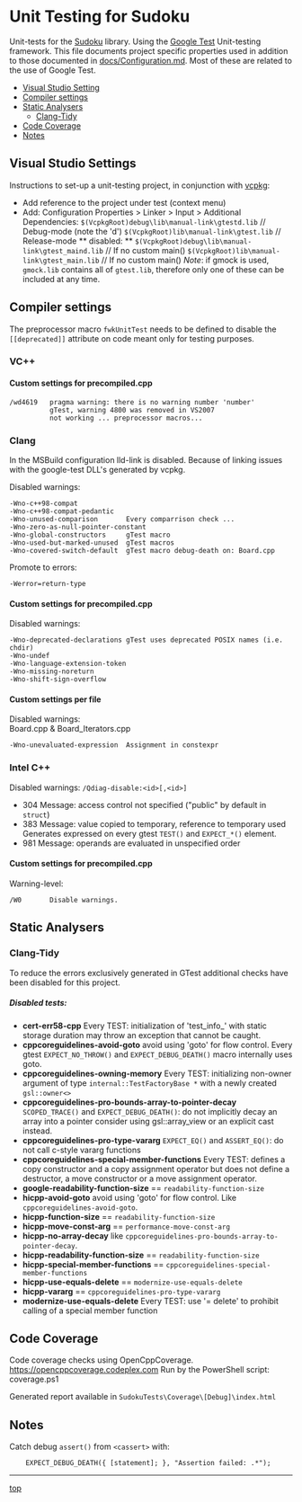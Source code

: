 <!-------------------------------------------------------------><a id="top"></a>
# Unit Testing for Sudoku #
<!----------------------------------------------------------------------------->
Unit-tests for the [Sudoku](../Sudoku) library.
Using the [Google Test](https://github.com/google/googletest/) Unit-testing
framework.
This file documents project specific properties used in addition to those
documented in [docs/Configuration.md](../docs/Configuration.md).
Most of these are related to the use of Google Test.

<!-- TOC -->
- [Visual Studio Setting](#vs_settings)
- [Compiler settings](#compiler)
- [Static Analysers](#analysers)
  - [Clang-Tidy](#tidy)
- [Code Coverage](#cover)
- [Notes](#notes)

<!-----------------------------------------------------><a id="vs_settings"></a>
## Visual Studio Settings
<!----------------------------------------------------------------------------->
Instructions to set-up a unit-testing project, in conjunction with
[vcpkg](https://github.com/Microsoft/vcpkg):
- Add reference to the project under test (context menu)
- Add: Configuration Properties > Linker > Input > Additional Dependencies:
  `$(VcpkgRoot)debug\lib\manual-link\gtestd.lib` // Debug-mode (note the 'd')
  `$(VcpkgRoot)lib\manual-link\gtest.lib`        // Release-mode
  ** disabled: **
  `$(VcpkgRoot)debug\lib\manual-link\gtest_maind.lib` // If no custom main()
  `$(VcpkgRoot)lib\manual-link\gtest_main.lib`        // If no custom main()
  *Note*: if gmock is used, `gmock.lib` contains all of `gtest.lib`,
  therefore only one of these can be included at any time.

<!--------------------------------------------------------><a id="compiler"></a>
## Compiler settings
<!----------------------------------------------------------------------------->
The preprocessor macro `fwkUnitTest` needs to be defined to disable the
`[[deprecated]]` attribute on code meant only for testing purposes.

<!------------------------------------------------------------><a id="msvc"></a>
### VC++
<!----------------------------------------------------------------------------->
#### Custom settings for precompiled.cpp
```
/wd4619   pragma warning: there is no warning number 'number'
          gTest, warning 4800 was removed in VS2007
          not working ... preprocessor macros...
```

<!-----------------------------------------------------------><a id="clang"></a>
### Clang
<!----------------------------------------------------------------------------->
In the MSBuild configuration lld-link is disabled.
Because of linking issues with the google-test DLL's generated by vcpkg.

Disabled warnings:
``````
-Wno-c++98-compat
-Wno-c++98-compat-pedantic
-Wno-unused-comparison       Every comparrison check ...
-Wno-zero-as-null-pointer-constant
-Wno-global-constructors     gTest macro
-Wno-used-but-marked-unused  gTest macros
-Wno-covered-switch-default  gTest macro debug-death on: Board.cpp
``````
Promote to errors:
````````
-Werror=return-type
````````
#### Custom settings for precompiled.cpp
Disabled warnings:
````
-Wno-deprecated-declarations gTest uses deprecated POSIX names (i.e. chdir)
-Wno-undef
-Wno-language-extension-token
-Wno-missing-noreturn
-Wno-shift-sign-overflow
````
#### Custom settings per file
Disabled warnings:  
Board.cpp & Board_Iterators.cpp
````
-Wno-unevaluated-expression  Assignment in constexpr
````

<!-----------------------------------------------------------><a id="intel"></a>
### Intel C++ ###
<!----------------------------------------------------------------------------->
Disabled warnings:
`/Qdiag-disable:<id>[,<id>]`
- 304   Message: access control not specified ("public" by default in `struct`)
- 383   Message: value copied to temporary, reference to temporary used
  Generates expressed on every gtest `TEST()` and `EXPECT_*()` element.
- 981   Message: operands are evaluated in unspecified order

#### Custom settings for precompiled.cpp
Warning-level:
`````
/W0       Disable warnings.
`````

<!-------------------------------------------------------><a id="analysers"></a>
## Static Analysers ##
<!----------------------------------------------------------------------------->
<!------------------------------------------------------------><a id="tidy"></a>
### Clang-Tidy ###
<!----------------------------------------------------------------------------->
To reduce the errors exclusively generated in GTest additional checks have been
disabled for this project.
##### Disabled tests:
- **cert-err58-cpp**
  Every TEST: initialization of 'test_info_' with static storage duration may
   throw an exception that cannot be caught.
- **cppcoreguidelines-avoid-goto** avoid using 'goto' for flow control.
  Every gtest `EXPECT_NO_THROW()` and `EXPECT_DEBUG_DEATH()` macro internally
  uses goto.
- **cppcoreguidelines-owning-memory**
  Every TEST: initializing non-owner argument of type
  `internal::TestFactoryBase *` with a newly created `gsl::owner<>` 
- **cppcoreguidelines-pro-bounds-array-to-pointer-decay**
  `SCOPED_TRACE()` and `EXPECT_DEBUG_DEATH()`: do not implicitly decay an array
  into a pointer consider using gsl::array_view or an explicit cast instead.
- **cppcoreguidelines-pro-type-vararg**
  `EXPECT_EQ()` and `ASSERT_EQ()`: do not call c-style vararg functions 
- **cppcoreguidelines-special-member-functions**
  Every TEST: defines a copy constructor and a copy assignment operator but
  does not define a destructor, a move constructor or a move assignment
  operator.
- **google-readability-function-size** == `readability-function-size`
- **hicpp-avoid-goto** avoid using 'goto' for flow control.
  Like `cppcoreguidelines-avoid-goto`.
- **hicpp-function-size** == `readability-function-size`
- **hicpp-move-const-arg** == `performance-move-const-arg`
- **hicpp-no-array-decay**
  like `cppcoreguidelines-pro-bounds-array-to-pointer-decay`.
- **hicpp-readability-function-size** == `readability-function-size`
- **hicpp-special-member-functions**
  == `cppcoreguidelines-special-member-functions`
- **hicpp-use-equals-delete** == `modernize-use-equals-delete`
- **hicpp-vararg** == `cppcoreguidelines-pro-type-vararg`
- **modernize-use-equals-delete**
  Every TEST: use '= delete' to prohibit calling of a special member function 

<!-----------------------------------------------------------><a id="cover"></a>
## Code Coverage ##
<!----------------------------------------------------------------------------->
Code coverage checks using OpenCppCoverage.
https://opencppcoverage.codeplex.com
Run by the PowerShell script: coverage.ps1

Generated report available in `SudokuTests\Coverage\[Debug]\index.html`


<!-----------------------------------------------------------><a id="notes"></a>
## Notes ##
<!----------------------------------------------------------------------------->
Catch debug `assert()` from `<cassert>` with:
```
    EXPECT_DEBUG_DEATH({ [statement]; }, "Assertion failed: .*");
```

----
[top](#top)
